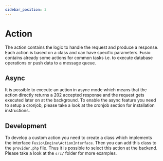 ```yaml
---
sidebar_position: 3
---
```


# Action

The action contains the logic to handle the request and produce a response. Each
action is based on a class and can have specific parameters. Fusio contains
already some actions for common tasks i.e. to execute database operations or
push data to a message queue.

## Async

It is possible to execute an action in async mode which means that the action
directly returns a 202 accepted response and the request gets executed later on
at the background. To enable the async feature you need to setup a cronjob,
please take a look at the cronjob section for installation instructions.

## Development

To develop a custom action you need to create a class which implements the
interface `Fusio\Engine\ActionInterface`. Then you can add this class to the
`provider.php` file. Thus it is possible to select this action at the backend.
Please take a look at the `src/` folder for more examples.
